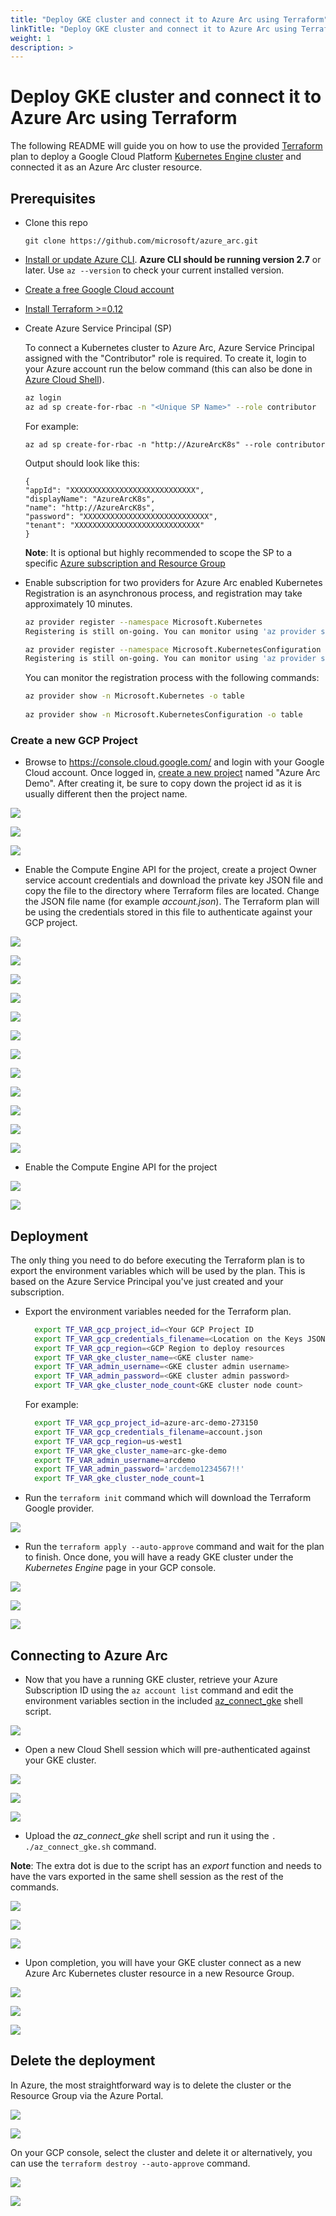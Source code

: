 ```yaml
---
title: "Deploy GKE cluster and connect it to Azure Arc using Terraform"
linkTitle: "Deploy GKE cluster and connect it to Azure Arc using Terraform"
weight: 1
description: >
---
```


# Deploy GKE cluster and connect it to Azure Arc using Terraform

The following README will guide you on how to use the provided [Terraform](https://www.terraform.io/) plan to deploy a Google Cloud Platform [Kubernetes Engine cluster](https://cloud.google.com/kubernetes-engine) and connected it as an Azure Arc cluster resource.

## Prerequisites

* Clone this repo

    ```terminal
    git clone https://github.com/microsoft/azure_arc.git
    ```

* [Install or update Azure CLI](https://docs.microsoft.com/en-us/cli/azure/install-azure-cli?view=azure-cli-latest). **Azure CLI should be running version 2.7** or later. Use ```az --version``` to check your current installed version.

* [Create a free Google Cloud account](https://cloud.google.com/free)

* [Install Terraform >=0.12](https://learn.hashicorp.com/terraform/getting-started/install.html)

* Create Azure Service Principal (SP)   

    To connect a Kubernetes cluster to Azure Arc, Azure Service Principal assigned with the "Contributor" role is required. To create it, login to your Azure account run the below command (this can also be done in [Azure Cloud Shell](https://shell.azure.com/)).

    ```bash
    az login
    az ad sp create-for-rbac -n "<Unique SP Name>" --role contributor
    ```

    For example:

    ```az ad sp create-for-rbac -n "http://AzureArcK8s" --role contributor```

    Output should look like this:

    ```
    {
    "appId": "XXXXXXXXXXXXXXXXXXXXXXXXXXXX",
    "displayName": "AzureArcK8s",
    "name": "http://AzureArcK8s",
    "password": "XXXXXXXXXXXXXXXXXXXXXXXXXXXX",
    "tenant": "XXXXXXXXXXXXXXXXXXXXXXXXXXXX"
    }
    ```
    
    **Note**: It is optional but highly recommended to scope the SP to a specific [Azure subscription and Resource Group](https://docs.microsoft.com/en-us/cli/azure/ad/sp?view=azure-cli-latest) 

* Enable subscription for two providers for Azure Arc enabled Kubernetes<br> 
  Registration is an asynchronous process, and registration may take approximately 10 minutes.
  ```bash
  az provider register --namespace Microsoft.Kubernetes
  Registering is still on-going. You can monitor using 'az provider show -n Microsoft.Kubernetes'

  az provider register --namespace Microsoft.KubernetesConfiguration
  Registering is still on-going. You can monitor using 'az provider show -n Microsoft.KubernetesConfiguration'
  ```
  You can monitor the registration process with the following commands:
  ```bash
  az provider show -n Microsoft.Kubernetes -o table
 
  az provider show -n Microsoft.KubernetesConfiguration -o table
  ```

### Create a new GCP Project

* Browse to https://console.cloud.google.com/ and login with your Google Cloud account. Once logged in, [create a new project](https://cloud.google.com/resource-manager/docs/creating-managing-projects) named "Azure Arc Demo". After creating it, be sure to copy down the project id as it is usually different then the project name.

![](./01.png)

![](./02.png)

![](./03.png)

* Enable the Compute Engine API for the project, create a project Owner service account credentials and download the private key JSON file and copy the file to the directory where Terraform files are located. Change the JSON file name (for example *account.json*). The Terraform plan will be using the credentials stored in this file to authenticate against your GCP project.   

![](./04.png)

![](./05.png)

![](./06.png)

![](./07.png)

![](./08.png)

![](./09.png)

![](./10.png)

![](./11.png)

![](./12.png)

![](./13.png)

![](./14.png)

![](./15.png)

* Enable the Compute Engine API for the project

![](./16.png)

![](./17.png)

## Deployment

The only thing you need to do before executing the Terraform plan is to export the environment variables which will be used by the plan. This is based on the Azure Service Principal you've just created and your subscription.  

* Export the environment variables needed for the Terraform plan.

  ```bash
    export TF_VAR_gcp_project_id=<Your GCP Project ID   
    export TF_VAR_gcp_credentials_filename=<Location on the Keys JSON file   
    export TF_VAR_gcp_region=<GCP Region to deploy resources   
    export TF_VAR_gke_cluster_name=<GKE cluster name>
    export TF_VAR_admin_username=<GKE cluster admin username>
    export TF_VAR_admin_password=<GKE cluster admin password>
    export TF_VAR_gke_cluster_node_count<GKE cluster node count>
  ```  

    For example:

  ```bash
    export TF_VAR_gcp_project_id=azure-arc-demo-273150   
    export TF_VAR_gcp_credentials_filename=account.json   
    export TF_VAR_gcp_region=us-west1
    export TF_VAR_gke_cluster_name=arc-gke-demo
    export TF_VAR_admin_username=arcdemo
    export TF_VAR_admin_password='arcdemo1234567!!'
    export TF_VAR_gke_cluster_node_count=1
  ```    

* Run the ```terraform init``` command which will download the Terraform Google provider.

![](./18.png)

* Run the ```terraform apply --auto-approve``` command and wait for the plan to finish. Once done, you will have a ready GKE cluster under the *Kubernetes Engine* page in your GCP console.

![](./19.png)

![](./20.png)

![](./21.png)

## Connecting to Azure Arc

* Now that you have a running GKE cluster, retrieve your Azure Subscription ID using the ```az account list``` command and edit the environment variables section in the included [az_connect_gke](https://github.com/microsoft/azure_arc/blob/master/azure_arc_k8s_jumpstart/gke/terraform/scripts/az_connect_gke.sh) shell script.

![](./22.png)

* Open a new Cloud Shell session which will pre-authenticated against your GKE cluster. 

![](./23.png)

![](./24.png)

![](./25.png)

* Upload the *az_connect_gke* shell script and run it using the ```. ./az_connect_gke.sh``` command. 

**Note**: The extra dot is due to the script has an *export* function and needs to have the vars exported in the same shell session as the rest of the commands. 

![](./26.png)

![](./27.png)

![](./28.png)

* Upon completion, you will have your GKE cluster connect as a new Azure Arc Kubernetes cluster resource in a new Resource Group.

![](./29.png)

![](./30.png)

![](./31.png)

## Delete the deployment

In Azure, the most straightforward way is to delete the cluster or the Resource Group via the Azure Portal.

![](./32.png)

![](./33.png)

On your GCP console, select the cluster and delete it or alternatively, you can use the ```terraform destroy --auto-approve``` command.

![](./34.png)

![](./35.png)
